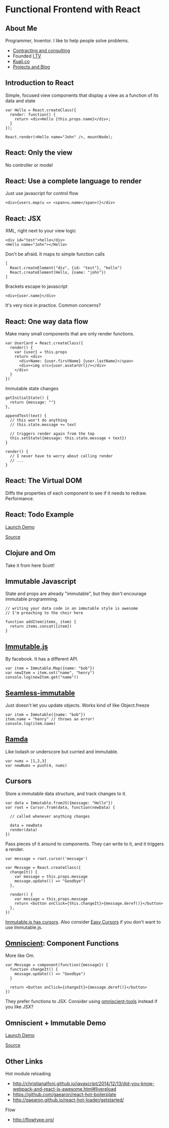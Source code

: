 Functional Frontend with React
==============================

About Me
--------

Programmer, Inventor. I like to help people solve problems.

- [Contracting and consulting](https://www.linkedin.com/in/seanhess)
- Founded [I.TV](http://i.tv)
- [Kuali.co](http://kuali.co)
- [Projects and Blog](http://seanhess.github.io/)

Introduction to React
---------------------

Simple, focused view components that display a view as a function of its data and state

    var Hello = React.createClass({
      render: function() {
        return <div>Hello {this.props.name}</div>;
      }
    });

    React.render(<Hello name="John" />, mountNode);

React: Only the view
--------------------

No controller or model

React: Use a complete language to render
-------------------------------------------

Just use javascript for control flow

    <div>{users.map(u => <span>u.name</span>)}</div>

React: JSX
----------

XML, right next to your view logic

    <div id="test">hello</div>
    <Hello name="John"></Hello>

Don't be afraid. It maps to simple function calls

    [
      React.createElement("div", {id: "test"}, "hello")
      React.createElement(Hello, {name: "john"})
    ]

Brackets escape to javascript

    <div>{user.name}</div>

It's very nice in practice. Common concerns?

React: One way data flow
------------------------

Make many small components that are only render functions.
  
    var UserCard = React.createClass({
      render() {
        var {user} = this.props
        return <div>
          <div>Name: {user.firstName} {user.lastName}</span>
          <div><img src={user.avatarUrl}/></div>
        </div>
      }
    })

Immutable state changes

    getInitialState() {
      return {message: ""}
    },

    appendText(text) {
      // this won't do anything 
      // this.state.message += text

      // triggers render again from the top
      this.setState({message: this.state.message + text})
    }

    render() {
      // I never have to worry about calling render
      // ...
    }

React: The Virtual DOM
----------------------

Diffs the properties of each component to see if it needs to redraw. Performance.

React: Todo Example
-------------------

[Launch Demo](http://localhost:3000/)

[Source](./src/example-react.jsx)

Clojure and Om
--------------
Take it from here Scott!

Immutable Javascript
--------------------

State and props are already "immutable", but they don't encourage immutable programming.

    // writing your data code in an immutable style is awesome
    // I'm preaching to the choir here

    function addItem(items, item) {
      return items.concat([item])
    }

[Immutable.js](https://github.com/facebook/immutable-js)
------------

By facebook. It has a different API.
  
    var item = Immutable.Map({name: "bob"})
    var newItem = item.set("name", "henry")
    console.log(newItem.get("name"))

[Seamless-immutable](https://github.com/rtfeldman/seamless-immutable)
-------------------

Just doesn't let you update objects. Works kind of like Object.freeze

    var item = Immutable({name: "bob"})
    item.name = "henry" // throws an error!
    console.log(item.name)
    
[Ramda](http://ramdajs.com/)
-----

Like lodash or underscore but curried and immutable.

    var nums = [1,2,3]
    var newNums = push(4, nums)

Cursors
-------

Store a immutable data structure, and track changes to it.

    var data = Immutable.fromJS({message: "Hello"})
    var root = Cursor.from(data, function(newData) {

      // called whenever anything changes

      data = newData
      render(data)
    })

Pass pieces of it around to components. They can write to it, and it triggers a render.
  
    var message = root.cursor('message')

    var Message = React.createClass({
      changeIt() {
        var message = this.props.message
        message.update(() => "Goodbye")
      },

      render() {
        var message = this.props.message
        return <button onClick={this.changeIt}>{message.deref()}</button>
      },
    })

[Immutable.js has cursors](https://github.com/facebook/immutable-js/tree/master/contrib/cursor). Also consider [Easy Cursors](https://github.com/kualico/easy-cursors) if you don't want to use Immutable.js.


[Omniscient](http://omniscientjs.github.io/): Component Functions
------------------------------

More like Om. 

    var Message = component(function({message}) {
      function changeIt() {
        message.update(() => "Goodbye")
      }

      return <button onClick={changeIt}>{message.deref()}</button>
    })

They prefer functions to JSX. Consider using [omniscient-tools](https://github.com/kualico/omniscient-tools) instead if you like JSX?

Omniscient + Immutable Demo
----------------------------

[Launch Demo](http://localhost:3000/)

[Source](./src/example-omniscient.jsx)

Other Links
-----------

Hot module reloading

- http://christianalfoni.github.io/javascript/2014/12/13/did-you-know-webpack-and-react-is-awesome.html#livereload
- https://github.com/gaearon/react-hot-boilerplate
- http://gaearon.github.io/react-hot-loader/getstarted/

Flow

- http://flowtype.org/

